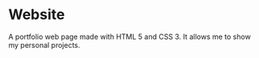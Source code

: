 # Website

A portfolio web page made with HTML 5 and CSS 3. It allows me to show my personal projects.